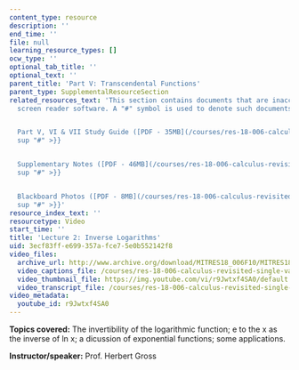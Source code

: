 ```yaml
---
content_type: resource
description: ''
end_time: ''
file: null
learning_resource_types: []
ocw_type: ''
optional_tab_title: ''
optional_text: ''
parent_title: 'Part V: Transcendental Functions'
parent_type: SupplementalResourceSection
related_resources_text: 'This section contains documents that are inaccessible to
  screen reader software. A "#" symbol is used to denote such documents.


  Part V, VI & VII Study Guide ([PDF - 35MB](/courses/res-18-006-calculus-revisited-single-variable-calculus-fall-2010/resources/mitres_18_006_study_5_6_7)){{<
  sup "#" >}}


  Supplementary Notes ([PDF - 46MB](/courses/res-18-006-calculus-revisited-single-variable-calculus-fall-2010/resources/mitres_18_006_supp_notes-1)){{<
  sup "#" >}}


  Blackboard Photos ([PDF - 8MB](/courses/res-18-006-calculus-revisited-single-variable-calculus-fall-2010/resources/mitres_18_006_blackboard-1)){{<
  sup "#" >}}'
resource_index_text: ''
resourcetype: Video
start_time: ''
title: 'Lecture 2: Inverse Logarithms'
uid: 3ecf83ff-e699-357a-fce7-5e0b552142f8
video_files:
  archive_url: http://www.archive.org/download/MITRES18_006F10/MITRES18_006F10_26_0502_300k.mp4
  video_captions_file: /courses/res-18-006-calculus-revisited-single-variable-calculus-fall-2010/e88ee723e55b5bb6b4a450963e8e56e9_r9Jwtxf4SA0.vtt
  video_thumbnail_file: https://img.youtube.com/vi/r9Jwtxf4SA0/default.jpg
  video_transcript_file: /courses/res-18-006-calculus-revisited-single-variable-calculus-fall-2010/363ef164298ef6029b9c586b84f276bc_r9Jwtxf4SA0.pdf
video_metadata:
  youtube_id: r9Jwtxf4SA0
---
```


**Topics covered:** The invertibility of the logarithmic function; e to the x as the inverse of ln x; a dicussion of exponential functions; some applications.

**Instructor/speaker:** Prof. Herbert Gross

